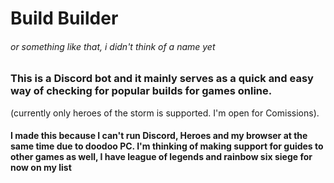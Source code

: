 # Build Builder
###### or something like that, i didn't think of a name yet

### This is a Discord bot and it mainly serves as a quick and easy way of checking for popular builds for games online.
(currently only heroes of the storm is supported. I'm open for Comissions).

#### I made this because I can't run Discord, Heroes and my browser at the same time due to doodoo PC. I'm thinking of making support for guides to other games as well, I have league of legends and rainbow six siege for now on my list
